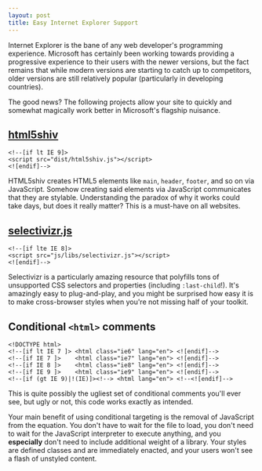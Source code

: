 ```yaml
---
layout: post
title: Easy Internet Explorer Support
---
```


Internet Explorer is the bane of any web developer's programming experience.
Microsoft has certainly been working towards providing a progressive experience
to their users with the newer versions, but the fact remains that while modern
versions are starting to catch up to competitors, older versions are still
relatively popular (particularly in developing countries).

The good news? The following projects allow your site to quickly and somewhat
magically work better in Microsoft's flagship nuisance.

## [html5shiv](https://code.google.com/p/html5shiv/)

    <!--[if lt IE 9]>
    <script src="dist/html5shiv.js"></script>
    <![endif]-->

HTML5shiv creates HTML5 elements like `main`, `header`, `footer`, and so on via
JavaScript. Somehow creating said elements via JavaScript communicates that they
are stylable. Understanding the paradox of why it works could take days, but
does it really matter? This is a must-have on all websites.

## [selectivizr.js](http://selectivizr.com/)

    <!--[if lte IE 8]>
    <script src="js/libs/selectivizr.js"></script>
    <![endif]-->

Selectivizr is a particularly amazing resource that polyfills tons of
unsupported CSS selectors and properties (including `:last-child`!). It's
amazingly easy to plug-and-play, and you might be surprised how easy it is to
make cross-browser styles when you're not missing half of your toolkit.

## Conditional `<html>` comments

    <!DOCTYPE html>
    <!--[if lt IE 7 ]> <html class="ie6" lang="en"> <![endif]-->
    <!--[if IE 7 ]>    <html class="ie7" lang="en"> <![endif]-->
    <!--[if IE 8 ]>    <html class="ie8" lang="en"> <![endif]-->
    <!--[if IE 9 ]>    <html class="ie9" lang="en"> <![endif]-->
    <!--[if (gt IE 9)|!(IE)]><!--> <html lang="en"> <!--<![endif]-->

This is quite possibly the ugliest set of conditional comments you'll ever see,
but ugly or not, this code works exactly as intended.

Your main benefit of using conditional targeting is the removal of JavaScript
from the equation. You don't have to wait for the file to load, you don't need
to wait for the JavaScript interpreter to execute anything, and you
__especially__ don't need to include additional weight of a library. Your styles
are defined classes and are immediately enacted, and your users won't see a
flash of unstyled content.